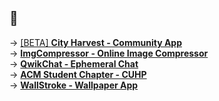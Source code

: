 ## 👋
-> [[BETA] **City Harvest - Community App**](https://city-harvest-app.web.app/) <br>
-> [**ImgCompressor - Online Image Compressor**](https://imgcompressor-app.web.app) <br>
-> [**QwikChat - Ephemeral Chat**](https://qwikchat.web.app) <br>
-> [**ACM Student Chapter - CUHP**](https://acmcuhp.web.app) <br>
-> [**WallStroke - Wallpaper App**](https://play.google.com/store/apps/details?id=com.appy.wallstroke) <br>
